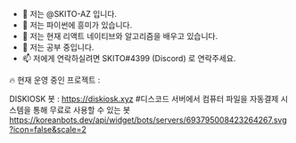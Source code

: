 - 👋 저는 @SKITO-AZ 입니다.
- 👀 저는 파이썬에 흥미가 있습니다.
- 🌱 저는 현재 리액트 네이티브와 알고리즘을 배우고 있습니다.
- 💞️ 저는 공부 중입니다.
- 📫 저에게 연락하실려면 SKITO#4399 (Discord) 로 연락주세요.

🔥 현재 운영 중인 프로젝트 :

DISKIOSK 봇 : https://diskiosk.xyz
#디스코드 서버에서 컴퓨터 파일을 자동결제 시스템을 통해 무료로 사용할 수 있는 봇
https://koreanbots.dev/api/widget/bots/servers/693795008423264267.svg?icon=false&scale=2

<!---
SKITO-AZ/SKITO-AZ is a ✨ special ✨ repository because its `README.md` (this file) appears on your GitHub profile.
You can click the Preview link to take a look at your changes.
--->
